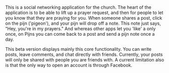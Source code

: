 This is a social networking application for the church. The heart of the application is to be able to lift up a prayer request, and then for people to let you know that they are praying for you. When someone shares a post, click on the pijn ('pigeon'), and your pijn will drop off a note. This note just says, "Hey, you're in my prayers." And whereas other apps let you 'like' a only once, on Pijns you can come back to a post and send a pijn note once a day.

This beta version displays mainly this core functionality. You can write posts, leave comments, and chat directly with friends. Currently, your posts will only be shared with people you are friends with. A current limitation also is that the only way to open an account is through Facebook.
